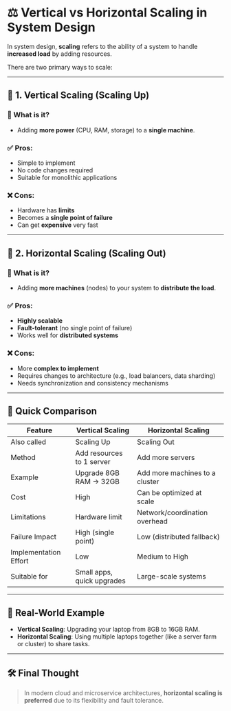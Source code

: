 # ⚖️ Vertical vs Horizontal Scaling in System Design

In system design, **scaling** refers to the ability of a system to handle **increased load** by adding resources.

There are two primary ways to scale:

---

## 🧱 1. Vertical Scaling (Scaling Up)

### 📌 What is it?
- Adding **more power** (CPU, RAM, storage) to a **single machine**.

### ✅ Pros:
- Simple to implement  
- No code changes required  
- Suitable for monolithic applications

### ❌ Cons:
- Hardware has **limits**  
- Becomes a **single point of failure**  
- Can get **expensive** very fast

---

## 🧩 2. Horizontal Scaling (Scaling Out)

### 📌 What is it?
- Adding **more machines** (nodes) to your system to **distribute the load**.

### ✅ Pros:
- **Highly scalable**  
- **Fault-tolerant** (no single point of failure)  
- Works well for **distributed systems**

### ❌ Cons:
- More **complex to implement**  
- Requires changes to architecture (e.g., load balancers, data sharding)  
- Needs synchronization and consistency mechanisms

---

## 🔄 Quick Comparison

| Feature                | Vertical Scaling             | Horizontal Scaling           |
|------------------------|------------------------------|------------------------------|
| Also called            | Scaling Up                   | Scaling Out                  |
| Method                 | Add resources to 1 server    | Add more servers             |
| Example                | Upgrade 8GB RAM → 32GB       | Add more machines to a cluster |
| Cost                   | High                         | Can be optimized at scale    |
| Limitations            | Hardware limit               | Network/coordination overhead |
| Failure Impact         | High (single point)          | Low (distributed fallback)   |
| Implementation Effort  | Low                          | Medium to High               |
| Suitable for           | Small apps, quick upgrades   | Large-scale systems          |

---

## 🧠 Real-World Example

- **Vertical Scaling**: Upgrading your laptop from 8GB to 16GB RAM.
- **Horizontal Scaling**: Using multiple laptops together (like a server farm or cluster) to share tasks.

---

## 🛠️ Final Thought

> In modern cloud and microservice architectures, **horizontal scaling is preferred** due to its flexibility and fault tolerance.

